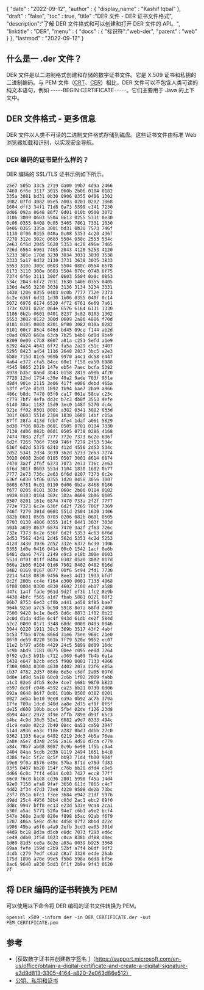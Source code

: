 {
  "date" : "2022-09-12",
  "author" : {
    "display_name" : "Kashif Iqbal"
},
  "draft" : "false",
  "toc" : true,
  "title" :"DER 文件 - DER 证书文件格式",
  "description":"了解 DER 文件格式和可以创建和打开 DER 文件的 API。",
  "linktitle" : "DER",
  "menu" : {
    "docs" : {
"标识符":"web-der",
      "parent" : "web"
}
},
  "lastmod" : "2022-09-12"
}

## 什么是一 .der 文件？

DER 文件是以二进制格式创建和存储的数字证书文件。它是 X.509 证书和私钥的二进制编码。与 PEM 文件（[CRT](/web/crt/)、[CER](/web/cer/)）相比，DER 文件可以不包含人类可读的纯文本语句，例如 -----BEGIN CERTIFICATE-----。它们主要用于 Java 的上下文中。

## DER 文件格式 - 更多信息

DER 文件以人类不可读的二进制文件格式存储到磁盘。这些证书文件由标准 Web 浏览器加载和识别，以实现安全导航。

### DER 编码的证书是什么样的？

DER 编码的 SSL/TLS 证书示例如下所示。

```
25e7 505b 33c5 2719 da00 19b7 4d9a 2466
7469 6f6e 3117 3015 060b 2b06 0104 0182
335a 3081 bd31 0b30 0906 0355 0406 1302
3082 07fd 3082 05e5 a003 0201 0202 1068
1604 dff3 34f1 71d8 0a73 5599 c141 7230
0d06 092a 8648 86f7 0d01 010b 0500 3072
310b 3009 0603 5504 0613 0255 5331 0e30
0c06 0355 0408 0c05 5465 7861 7331 1030
0e06 0355 335a 3081 bd31 0b30 7573 746f
1130 0f06 0355 040a 0c08 5353 4c20 436f
7270 312e 302c 0603 5504 030c 2553 534c
2e63 6f6d 2045 5620 5353 4c20 496e 7465
726d 6564 6961 7465 2043 4120 5253 4120
5233 301e 170d 3230 3034 3031 3030 3538
3333 5a17 0d32 3130 3731 3630 3035 3833
5553 310e 300c 0603 5504 080c 0554 6578
6173 3110 300e 0603 5504 070c 0748 6f75
7374 6f6e 3111 300f 0603 5504 0a0c 0853
534c 2043 6f72 7031 1630 1406 0355 0405
130d 4e56 3230 3038 3136 3134 3234 3331
1430 1206 0355 0403 0c0b 7777 772e 7373
6c2e 636f 6d31 1d30 1b06 0355 040f 0c14
5072 6976 6174 6520 4f72 6761 6e69 7a61
373c 0201 020c 064e 6576 6164 6131 1330
1106 0b2b 0601 0401 8237 3c02 0103 1302
5553 3082 0122 300d 0609 2a86 4886 f70d
0101 0105 0003 8201 0f00 3082 010a 0282
0101 00c7 85e4 646d bd45 09ce f144 ab2d
c0ad 0920 668a 63cb 7b25 b4b6 6d0d 9be9
8209 0e09 c7b8 8607 a81a c251 5efd a1e9
6292 4a24 4641 6f72 fa5a 2a29 c51c 3407
5295 8423 a454 1116 2648 2837 3bc5 a2e3
6b8e 715d 81e5 969b 9970 a4c1 dc58 e447
4a64 e372 cfa5 84cc 60e1 f158 ea50 6988
4545 8865 2319 147e eb54 7aec bcfa 5382
8978 b35c 0a6d 3b43 0158 2819 a98b 4f20
7728 12bd 1754 c39e 49a2 9ade 763f 951a
d8d4 901e 2115 3e06 417f e086 debd 465a
b3ff ef2e d1d1 1092 1b94 bae7 2ba9 a966
486c b8dc 7470 05f0 ca17 061e 58ce c23c
c779 7bf7 4efa dd3c b7c3 db8f 3553 4efe
6140 30ac 1182 15d9 3ec0 148f 5270 dc4c
921e ff02 0301 0001 a382 0341 3082 033d
301f 0603 551d 2304 1830 1680 14bf c15a
87ff 28fa 413d fdb7 4fe4 1daf a061 5829
bd30 7f06 082b 0601 0505 0701 0104 7330
7130 4d06 082b 0601 0505 0730 0286 4168
7474 703a 2f2f 7777 772e 7373 6c2e 636f
6d2f 7265 706f 7369 746f 7279 2f53 534c
636f 6d2d 5375 6243 412d 4556 2d53 534c
2d52 5341 2d34 3039 362d 5233 2e63 7274
3020 0608 2b06 0105 0507 3001 8614 6874
7470 3a2f 2f6f 6373 7073 2e73 736c 2e63
6f6d 301f 0603 551d 1104 1830 1682 0b77
7777 2e73 736c 2e63 6f6d 8207 7373 6c2e
636f 6d30 5f06 0355 1d20 0458 3056 3007
0605 6781 0c01 0130 0d06 0b2a 8468 0186
f677 0205 0101 303c 060c 2b06 0104 0182
a930 0103 0104 302c 302a 0608 2b06 0105
0507 0201 161e 6874 7470 733a 2f2f 7777
772e 7373 6c2e 636f 6d2f 7265 706f 7369
746f 7279 301d 0603 551d 2504 1630 1406
082b 0601 0505 0703 0206 082b 0601 0505
0703 0130 4806 0355 1d1f 0441 303f 303d
a03b a039 8637 6874 7470 3a2f 2f63 726c
732e 7373 6c2e 636f 6d2f 5353 4c63 6f6d
2d53 7562 4341 2d45 562d 5353 4c2d 5253
412d 3430 3936 2d52 332e 6372 6c30 1d06
0355 1d0e 0416 0414 00c0 1542 1acf 0e6b
6481 daa6 7471 2149 e9c3 e18b 300e 0603
551d 0f01 01ff 0404 0302 05a0 3082 017d
060a 2b06 0104 01d6 7902 0402 0482 016d
0482 0169 0167 0077 00f6 5c94 2fd1 7730
2214 5418 0830 9456 8ee3 4d13 1933 bfdf
0c2f 200b cc4e f164 e300 0001 7133 4868
6f00 0004 0300 4830 4602 2100 eb17 a588
d47c 1a4f fade 961d 9d2f ef3b 1fc2 8e9b
4430 4bfc f565 a1d7 fbab 5881 0221 00f2
06b7 8753 6e43 cf0b a441 a450 8f05 bae7
964b 92a0 a7c5 bc50 5918 8e7a 68fd 2400
7500 9420 bc1e 8ed5 8d6c 8873 1f82 8b22
2c0d d1da 4d5e 6c4f 943d 61db 4e2f 584d
a2c2 0000 0171 3348 68dc 0000 0403 0046
3044 0220 1911 38c3 369b 3517 43f2 4abf
bc53 f7b5 07b6 866d 31e6 75ee 968c 21e0
86f0 de59 0220 561b ff79 520e 9952 ec07
11e2 bf97 a56b 4429 24c5 5899 8d09 16dc
5c9b abd9 1181 0075 00ee c095 ee8d 7264
0f92 e3c3 b91b c712 a369 6a09 7b4b 6a1a
1438 e647 b2cb edc5 f900 0001 7133 4868
f300 0004 0300 4630 4402 207a 22f6 e85a
cb37 4782 2d57 08de 6e5e c3df 2a05 697d
0d0e 1d9d 5a18 60c0 2c6b 1f02 2009 fabb
a1c3 02e6 dfb5 8e2e 4ce7 168b 98f0 b823
e597 dc8f c046 4592 ca23 bb21 0730 0d06
092a 8648 86f7 0d01 010b 0500 0382 0201
0027 aeba be10 9ee8 ea9a 0b92 ac75 379a
17fe 709a 1dcd 340d aa8e 2d75 ef8f 0f5f
de15 d600 10bb bcc4 5fb4 02de f126 23d8
8b94 4ac2 2972 3f9e affb 7898 d93f 65c3
b4bc 4c9d 38d5 52e1 6882 a9d7 8333 494c
d1c9 ea0e 02c2 7b40 00cc 0a51 ca50 3947
514d a936 ea3c f18e a282 8bd3 ddbb 27c0
9362 1103 6aca 6492 6219 2dc3 4b5a 76ea
2a8e a5e7 d3a8 2c56 2a16 4d50 d7ca c779
a84c 78b7 ab08 8087 0c9b 6e98 1f5b c9a4
2404 84aa 5cdb 2d3b 8119 2494 1651 b4c8
d386 fe1c 5f2c 8c5f bb93 71d4 fb00 904f
b9e8 9f0a 8576 e49c 57ba 8f1d e75d fd83
03f5 0407 bb20 154f c76b bb28 dfd4 c8e5
dd66 6c0c 7ff4 e614 6c03 7427 ecc8 77ff
66c0 76c0 b1e8 cd36 2801 5990 f45a 14d4
92e0 7158 afa8 9faf 3650 611d 7865 c4c7
4dd2 3f34 47d3 73e8 4220 9508 de2b 73bc
23f7 051a 6fc1 f3ee 3684 e942 21df 5976
d9dd 25c4 4956 38b4 c03d 2ac1 ebc2 69f0
3d8c 9947 bff8 ec13 e23d 533e 9ca4 2ca1
b30f a5ac 5771 520a 94e7 c6b1 a9e2 bcf4
547e 368e 2ad0 820e f898 b5ac 92ab f679
1207 406a 5e8c d59c 4d58 07f2 8bbd d22c
b986 49ba a6f6 a4a9 2efb 3cd3 ea05 301d
44d9 bc18 8d3a d5cb e0dc 7073 f293 ed6c
ce49 ddb0 3f5d 1023 c0ca 838b df88 d0ec
1d69 81d5 ce0a 8e2e a03a 0039 b925 3368
69aa fefe 159d c2b9 52bf a7f4 b6df 9df2
dcdb c279 7edf c6a2 d8a7 3320 e4de 26ab
175d 1896 a70e 99e5 f5b8 598a 6dd8 bf5e
8ac6 9640 a830 5dd3 0f1f 2b9a 9f43 0620
7f
```

## 将 DER 编码的证书转换为 PEM

可以使用以下命令将 DER 编码的证书文件转换为 PEM。

```
openssl x509 -inform der -in DER_CERTIFICATE.der -out PEM_CERTIFICATE.pem
```

## 参考

* [获取数字证书并创建数字签名
]（https://support.microsoft.com/en-us/office/obtain-a-digital-certificate-and-create-a-digital-signature-e3d9d813-3305-4164-a820-2e063d86e512）
* [公钥、私钥和证书](https://docs.oracle.com/cd/E19509-01/820-3503/ggbgc/index.html)

